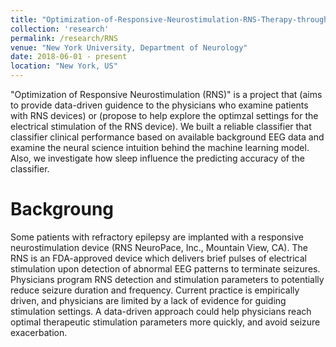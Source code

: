 ```yaml
---
title: "Optimization-of-Responsive-Neurostimulation-RNS-Therapy-through-Data-Mining-Approaches"
collection: 'research'
permalink: /research/RNS
venue: "New York University, Department of Neurology"
date: 2018-06-01 - present
location: "New York, US"
---
```



"Optimization of Responsive Neurostimulation (RNS)" is a project that (aims to provide data-driven guidence to the physicians who examine patients with RNS devices) or (propose to help explore the optimzal settings for the electrical stimulation of the RNS device). We built a reliable classifier that classifier clinical performance based on available background EEG data and examine the neural science intuition behind the machine learning model. Also, we investigate how sleep influence the predicting accuracy of the classifier.




Backgroung
======
Some patients with refractory epilepsy are implanted with a responsive neurostimulation device (RNS NeuroPace, Inc., Mountain View, CA).  The RNS is an FDA-approved device which delivers brief pulses of electrical stimulation upon detection of abnormal EEG patterns to terminate seizures. Physicians program RNS detection and stimulation parameters to potentially reduce seizure duration and frequency. Current practice is empirically driven, and physicians are limited by a lack of evidence for guiding stimulation settings.  A data-driven approach could help physicians reach optimal therapeutic stimulation parameters more quickly, and avoid seizure exacerbation.